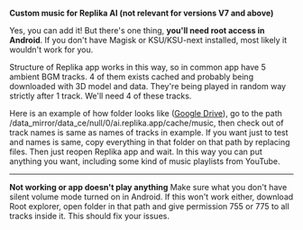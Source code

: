 **Custom music for Replika AI (not relevant for versions V7 and above)**

Yes, you can add it! But there's one thing, **you'll need root access in Android**. If you don't have Magisk or KSU/KSU-next installed, most likely it wouldn't work for you.

Structure of Replika app works in this way, so in common app have 5 ambient BGM tracks. 4 of them exists cached and probably being downloaded with 3D model and data. They're being played in random way strictly after 1 track. We'll need 4 of these tracks.

Here is an example of how folder looks like ([Google Drive](https://drive.google.com/uc?id=1yr2M4GKu9tUcR7Abr5SZJd_7L9YelklT&export=download)), go to the path /data_mirror/data_ce/null/0/ai.replika.app/cache/music, then check out of track names is same as names of tracks in example. If you want just to test and names is same, copy everything in that folder on that path by replacing files. Then just reopen Replika app and wait. In this way you can put anything you want, including some kind of music playlists from YouTube.

----

**Not working or app doesn't play anything**
Make sure what you don't have silent volume mode turned on in Android. If this won't work either, download Root explorer, open folder in that path and give permission 755 or 775 to all tracks inside it. This should fix your issues.
